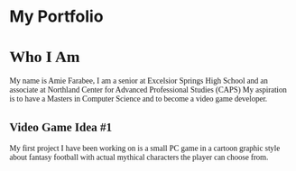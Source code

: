 <html> <head> <title>Portfolio</title>
  </head> <body> <h1>My Portfolio</h1> 
<h1 style="font-family:timesnewroman;">Who I Am</h1>
<p style="font-family:timesnewroman;">My name is Amie Farabee, I am a senior at Excelsior Springs High School and an associate at Northland Center for Advanced Professional Studies (CAPS) My aspiration is to have a Masters in Computer Science and to become a video game developer.</p>
  <h2 style=font-family:timesnewroman;">Video Game Idea #1</h2>
  <p style=font-family:timesnewroman;">My first project I have been working on is a small PC game in a cartoon graphic style about fantasy football with actual mythical characters the player can choose from. 
